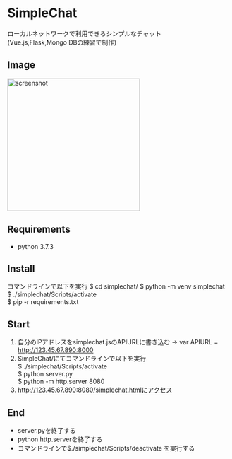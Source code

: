 # SimpleChat
ローカルネットワークで利用できるシンプルなチャット  
(Vue.js,Flask,Mongo DBの練習で制作)  

## Image 
<img width="300" alt="screenshot" src="https://user-images.githubusercontent.com/56730772/72658208-0d399300-39f1-11ea-8089-db9bbdc78ecf.png">


## Requirements
* python 3.7.3

## Install
コマンドラインで以下を実行
$ cd simplechat/
$ python -m venv simplechat  
$ ./simplechat/Scripts/activate  
$ pip -r requirements.txt  

## Start
1. 自分のIPアドレスをsimplechat.jsのAPIURLに書き込む -> var APIURL = http://123.45.67.890:8000  
2. SimpleChat/にてコマンドラインで以下を実行  
$ ./simplechat/Scripts/activate  
$ python server.py  
$ python -m http.server 8080
3. http://123.45.67.890:8080/simplechat.htmlにアクセス  

## End
* server.pyを終了する
* python http.serverを終了する
* コマンドラインで$./simplechat/Scripts/deactivate を実行する
